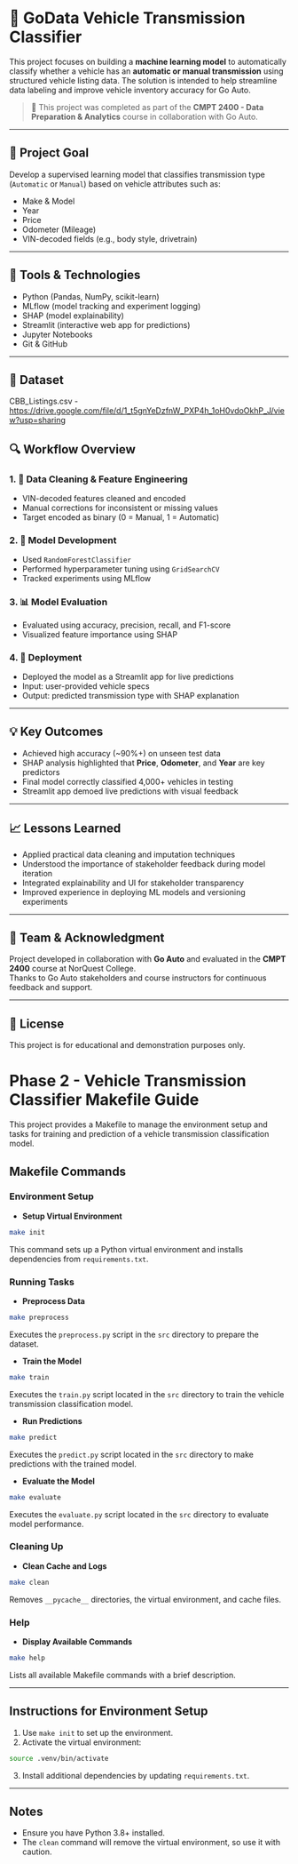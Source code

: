 # 🚗 GoData Vehicle Transmission Classifier

This project focuses on building a **machine learning model** to automatically classify whether a vehicle has an **automatic or manual transmission** using structured vehicle listing data. The solution is intended to help streamline data labeling and improve vehicle inventory accuracy for Go Auto.

> 🧠 This project was completed as part of the **CMPT 2400 - Data Preparation & Analytics** course in collaboration with Go Auto.

---

## 🎯 Project Goal

Develop a supervised learning model that classifies transmission type (`Automatic` or `Manual`) based on vehicle attributes such as:

- Make & Model
- Year
- Price
- Odometer (Mileage)
- VIN-decoded fields (e.g., body style, drivetrain)

---

## 🧰 Tools & Technologies

- Python (Pandas, NumPy, scikit-learn)
- MLflow (model tracking and experiment logging)
- SHAP (model explainability)
- Streamlit (interactive web app for predictions)
- Jupyter Notebooks
- Git & GitHub

---

## 📂 Dataset
CBB_Listings.csv - https://drive.google.com/file/d/1_t5gnYeDzfnW_PXP4h_1oH0vdoOkhP_J/view?usp=sharing

## 🔍 Workflow Overview

### 1. 🧹 Data Cleaning & Feature Engineering
- VIN-decoded features cleaned and encoded
- Manual corrections for inconsistent or missing values
- Target encoded as binary (0 = Manual, 1 = Automatic)

### 2. 🧠 Model Development
- Used `RandomForestClassifier`
- Performed hyperparameter tuning using `GridSearchCV`
- Tracked experiments using MLflow

### 3. 📊 Model Evaluation
- Evaluated using accuracy, precision, recall, and F1-score
- Visualized feature importance using SHAP

### 4. 🚀 Deployment
- Deployed the model as a Streamlit app for live predictions
- Input: user-provided vehicle specs
- Output: predicted transmission type with SHAP explanation

---

## 💡 Key Outcomes

- Achieved high accuracy (~90%+) on unseen test data
- SHAP analysis highlighted that **Price**, **Odometer**, and **Year** are key predictors
- Final model correctly classified 4,000+ vehicles in testing
- Streamlit app demoed live predictions with visual feedback

---

## 📈 Lessons Learned

- Applied practical data cleaning and imputation techniques
- Understood the importance of stakeholder feedback during model iteration
- Integrated explainability and UI for stakeholder transparency
- Improved experience in deploying ML models and versioning experiments

---

## 👥 Team & Acknowledgment

Project developed in collaboration with **Go Auto** and evaluated in the **CMPT 2400** course at NorQuest College.  
Thanks to Go Auto stakeholders and course instructors for continuous feedback and support.

---

## 📄 License


This project is for educational and demonstration purposes only.

# Phase 2 - Vehicle Transmission Classifier Makefile Guide

This project provides a Makefile to manage the environment setup and tasks for training and prediction of a vehicle transmission classification model.

## Makefile Commands

### Environment Setup
- **Setup Virtual Environment**

```bash
make init
```
This command sets up a Python virtual environment and installs dependencies from `requirements.txt`.

### Running Tasks
- **Preprocess Data**
```bash
make preprocess
```
Executes the `preprocess.py` script in the `src` directory to prepare the dataset.

- **Train the Model**
```bash
make train
```
Executes the `train.py` script located in the `src` directory to train the vehicle transmission classification model.

- **Run Predictions**
```bash
make predict
```
Executes the `predict.py` script located in the `src` directory to make predictions with the trained model.

- **Evaluate the Model**
```bash
make evaluate
```
Executes the `evaluate.py` script located in the `src` directory to evaluate model performance.

### Cleaning Up
- **Clean Cache and Logs**
```bash
make clean
```
Removes `__pycache__` directories, the virtual environment, and cache files.

### Help
- **Display Available Commands**
```bash
make help
```
Lists all available Makefile commands with a brief description.

---

## Instructions for Environment Setup

1. Use `make init` to set up the environment.
2. Activate the virtual environment:
```bash
source .venv/bin/activate
```
3. Install additional dependencies by updating `requirements.txt`.

---

## Notes
- Ensure you have Python 3.8+ installed.
- The `clean` command will remove the virtual environment, so use it with caution.


